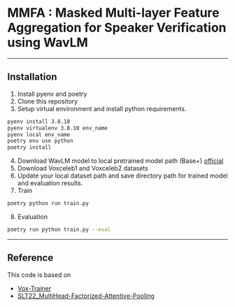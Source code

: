 # MMFA : Masked Multi-layer Feature Aggregation for Speaker Verification using WavLM
***
## Installation
1. Install pyenv and poetry
2. Clone this repository
3. Setup virtual environment and install python requirements.
```sh
pyenv install 3.8.10
pyenv virtualenv 3.8.10 env_name
pyenv local env_name
poetry env use python
poetry install
```
4. Download WavLM model to local pretrained model path (Base+) [official](https://github.com/microsoft/unilm/tree/master/wavlm)
5. Download Voxceleb1 and Voxceleb2 datasets
6. Update your local dataset path and save directory path for trained model and evaluation results. 
7. Train
```sh
poetry python run train.py
```
8. Evaluation
```sh
poetry run python train.py --eval
```
***
## Reference
This code is based on
- [Vox-Trainer](https://github.com/clovaai/voxceleb_trainer)
- [SLT22_MultiHead-Factorized-Attentive-Pooling](https://github.com/JunyiPeng00/SLT22_MultiHead-Factorized-Attentive-Pooling?tab=readme-ov-file)
